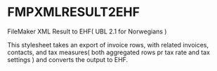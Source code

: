 # FMPXMLRESULT2EHF
FileMaker XML Result to EHF( UBL 2.1 for Norwegians )

This stylesheet takes an export of invoice rows, with related invoices, contacts, and tax measures( both aggregated rows pr tax rate and tax settings ) and converts the output to EHF.
